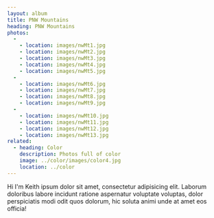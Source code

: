 ```yaml
---
layout: album
title: PNW Mountains
heading: PNW Mountains
photos:
  -
    - location: images/nwMt1.jpg
    - location: images/nwMt2.jpg
    - location: images/nwMt3.jpg
    - location: images/nwMt4.jpg
    - location: images/nwMt5.jpg
  -
    - location: images/nwMt6.jpg
    - location: images/nwMt7.jpg
    - location: images/nwMt8.jpg
    - location: images/nwMt9.jpg
  - 
    - location: images/nwMt10.jpg
    - location: images/nwMt11.jpg
    - location: images/nwMt12.jpg
    - location: images/nwMt13.jpg
related:
  - heading: Color
    description: Photos full of color
    image: ../color/images/color4.jpg
    location: ../color
---
```


Hi I'm Keith ipsum dolor sit amet, consectetur adipisicing elit. Laborum doloribus labore incidunt ratione aspernatur voluptate voluptas, dolor perspiciatis modi odit quos dolorum, hic soluta animi unde at amet eos officia!